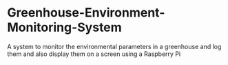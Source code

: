# Greenhouse-Environment-Monitoring-System
A system to monitor the environmental parameters in a greenhouse and log them and also display them on a screen using a Raspberry Pi
